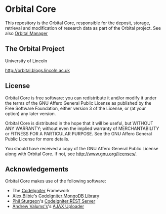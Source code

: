 # Orbital Core

This repository is the Orbital Core, responsible for the deposit, storage, retrieval and modification of research data as part of the Orbital project. See also [Orbital Manager](https://github.com/lncd/Orbital-Manager)

## The Orbital Project

University of Lincoln

http://orbital.blogs.lincoln.ac.uk

## License

Orbital Core is free software: you can redistribute it and/or modify it under the terms of the GNU Affero General Public License as published by the Free Software Foundation, either version 3 of the License, or (at your option) any later version.

Orbital Core is distributed in the hope that it will be useful, but WITHOUT ANY WARRANTY; without even the implied warranty of MERCHANTABILITY or FITNESS FOR A PARTICULAR PURPOSE. See the GNU Affero General Public License for more details.

You should have received a copy of the GNU Affero General Public License along with Orbital Core. If not, see <http://www.gnu.org/licenses/>.

## Acknowledgements

Orbital Core makes use of the following software:

* The [CodeIgniter](http://codeigniter.com/) Framework
* [Alex Bilbie](http://httpster.org/)'s [CodeIgniter MongoDB Library](https://github.com/alexbilbie/codeigniter-mongodb-library)
* [Phil Sturgeon](http://philsturgeon.co.uk/)'s [CodeIgniter REST Server](https://github.com/philsturgeon/codeigniter-restserver)
* [Andrew Valums's](http://valums.com/)'s [AJAX Uploader](http://valums.com/ajax-upload/)